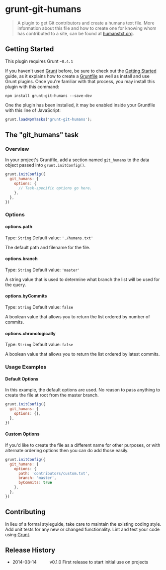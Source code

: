 # grunt-git-humans

> A plugin to get Git contributors and create a humans text file. More information about this file and how to create one for knowing whom has contributed to a site, can be found at [humanstxt.org](http://humanstxt.org/).

## Getting Started
This plugin requires Grunt `~0.4.1`

If you haven't used [Grunt](http://gruntjs.com/) before, be sure to check out the [Getting Started](http://gruntjs.com/getting-started) guide, as it explains how to create a [Gruntfile](http://gruntjs.com/sample-gruntfile) as well as install and use Grunt plugins. Once you're familiar with that process, you may install this plugin with this command:

```shell
npm install grunt-git-humans --save-dev
```

One the plugin has been installed, it may be enabled inside your Gruntfile with this line of JavaScript:

```js
grunt.loadNpmTasks('grunt-git-humans');
```

## The "git_humans" task

### Overview
In your project's Gruntfile, add a section named `git_humans` to the data object passed into `grunt.initConfig()`.

```js
grunt.initConfig({
  git_humans: {
    options: {
      // Task-specific options go here.
    },
  },
})
```

### Options

#### options.path
Type: `String`
Default value: `'./humans.txt'`

The default path and filename for the file. 

#### options.branch
Type: `String`
Default value: `'master'`

A string value that is used to determine what branch the list will be used for the query.

#### options.byCommits
Type: `String`
Default value: `false`

A boolean value that allows you to return the list ordered by number of commits.

#### options.chronologically
Type: `String`
Default value: `false`

A boolean value that allows you to return the list ordered by latest commits.

### Usage Examples

#### Default Options
In this example, the default options are used. No reason to pass anything to create the file at root from the master branch.

```js
grunt.initConfig({
  git_humans: {
    options: {},
  },
})
```

#### Custom Options
If you'd like to create the file as a different name for other purposes, or with alternate ordering options then you can do add those easily.

```js
grunt.initConfig({
  git_humans: {
    options: {
      path: 'contributors/custom.txt',
      branch: 'master',
      byCommits: true
    },
  },
})
```

## Contributing
In lieu of a formal styleguide, take care to maintain the existing coding style. Add unit tests for any new or changed functionality. Lint and test your code using [Grunt](http://gruntjs.com/).

## Release History
* 2014-03-14   v0.1.0  First release to start initial use on projects

